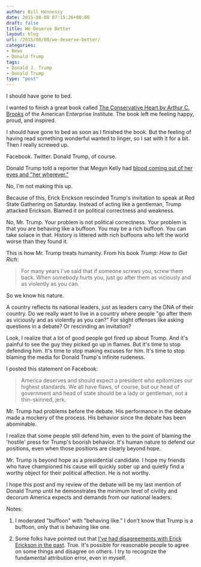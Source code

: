 ```yaml
---
author: Bill Hennessy
date: 2015-08-08 07:15:26+00:00
draft: false
title: We Deserve Better
layout: blog
url: /2015/08/08/we-deserve-better/
categories:
- News
- Donald Trump
tags:
- Donald J. Trump
- Donald Trump
type: "post"
---
```


I should have gone to bed.

I wanted to finish a great book called [The Conservative Heart by Arthur C. Brooks](https://amzn.to/1T3s1Vn) of the American Enterprise Institute. The book left me feeling happy, proud, and inspired.

I should have gone to bed as soon as I finished the book. But the feeling of having read something wonderful wanted to linger, so I sat with it for a bit. Then I really screwed up.

Facebook. Twitter. Donald Trump, of course.

Donald Trump told a reporter that Megyn Kelly had [blood coming out of her eyes and "her wherever."](https://www.businessinsider.com/trump-on-megyn-kelly-there-was-blood-coming-out-of-her-eyes-blood-coming-out-of-her-wherever-2015-8)

No, I'm not making this up.

Because of this, Erick Erickson rescinded Trump's invitation to speak at Red State Gathering on Saturday. Instead of acting like a gentleman, Trump attacked Erickson. Blamed it on political correctness and weakness.

No, Mr. Trump. Your problem is not political correctness. Your problem is that you are behaving like a buffoon. You may be a rich buffoon. You can take solace in that. History is littered with rich buffoons who left the world worse than they found it.

This is how Mr. Trump treats humanity. From his book _Trump: How to Get Rich_:



> For many years I've said that if someone screws you, screw them back. When somebody hurts you, just go after them as viciously and as violently as you can.



So we know his nature.

A country reflects its national leaders, just as leaders carry the DNA of their country. Do we really want to live in a country where people "go after them as viciously and as violently as you can?" For slight offenses like asking questions in a debate? Or rescinding an invitation?

Look, I realize that a lot of good people got fired up about Trump. And it's painful to see the guy they picked go up in flames. But it's time to stop defending him. It's time to stop making excuses for him. It's time to stop blaming the media for Donald Trump's infinite rudeness.

I posted this statement on Facebook:






> America deserves and should expect a president who epitomizes our highest standards. We all have flaws, of course, but our head of government and head of state should be a lady or gentleman, not a thin-skinned, jerk.

Mr. Trump had problems before the debate. His performance in the debate made a mockery of the process. His behavior since the debate has been abominable.

I realize that some people still defend him, even to the point of blaming the 'hostile' press for Trump's boorish behavior. It's human nature to defend our positions, even when those positions are clearly beyond hope.

Mr. Trump is beyond hope as a presidential candidate. I hope my friends who have championed his cause will quickly sober up and quietly find a worthy object for their political affection. He is not worthy.


I hope this post and my review of the debate will be my last mention of Donald Trump until he demonstrates the minimum level of civility and decorum America expects and demands from our national leaders.







Notes:





1. I moderated "buffoon" with "behaving like." I don't know that Trump is a buffoon, only that is behaving like one.





2. Some folks have pointed out that [I've had disagreements with Erick Erickson in the past](https://hennessysview.com/2014/08/09/erick-erickson-reince-priebus/). True. It's possible for reasonable people to agree on some things and disagree on others. I try to recognize the fundamental attribution error, even in myself.
